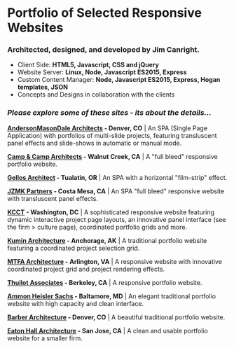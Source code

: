 # Portfolio of Selected Responsive Websites

### Architected, designed, and developed by Jim Canright.

- Client Side: **HTML5, Javascript, CSS and jQuery**
- Website Server: **Linux, Node, Javascript ES2015, Express**
- Custom Content Manager: **Node, Javascript ES2015, Express, Hogan templates, JSON**
- Concepts and Designs in collaboration with the clients

### *Please explore some of these sites - its about the details...*

**[AndersonMasonDale Architects](http://amdarchitects.com) - Denver, CO** | An SPA (Single Page Application) with portfolios of multi-slide projects, featuring transluscent panel effects and slide-shows in automatic or manual mode.

**[Camp & Camp Architects](http://campandcamp.com) - Walnut Creek, CA** | A "full bleed" responsive portfolio website.

**[Gellos Architect](http://gellosarchitect.com) - Tualatin, OR** | An SPA with a horizontal "film-strip" effect.

**[JZMK Partners](http://jzmkpartners.com) - Costa Mesa, CA** | An SPA "full bleed" responsive website with transluscent panel effects.

**[KCCT](http://kcct.com) - Washington, DC** | A sophisticated responsive website featuring dynamic interactive project page layouts, an innovative panel interface (see the firm > culture page), coordinated portfolio grids and more.

**[Kumin Architecture](http://kuminalaska.com) - Anchorage, AK** | A traditional portfolio website featuring a coordinated project selection grid.

**[MTFA Architecture](http://mtfa.net) - Arlington, VA** | A responsive website with innovative coordinated project grid and project rendering effects.

**[Thuilot Associates](http://thuilot.com) - Berkeley, CA** | A responsive portfolio website.

**[Ammon Heisler Sachs](http://ahsarch.com) - Baltamore, MD** | An elegant traditional portfolio website with high capacity and clean interface.

**[Barber Architecture](http://barberarchitecture.com) - Denver, CO** | A beautiful traditional portfolio website.

**[Eaton Hall Architecture](http://eatonhallarchitecture.com) - San Jose, CA** | A clean and usable portfolio website for a smaller firm.
